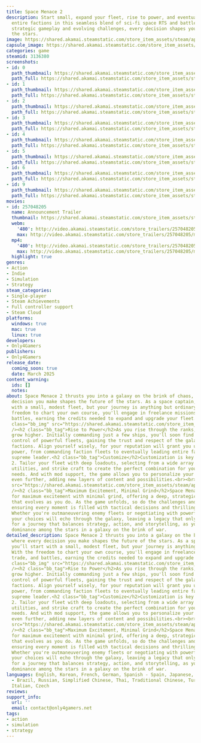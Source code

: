 ```yaml
---
title: Space Menace 2
description: Start small, expand your fleet, rise to power, and eventually command
  entire factions in this seamless blend of sci-fi space RTS and battle game. With
  strategic gameplay and evolving challenges, every decision shapes your legacy in
  the stars.
image: https://shared.akamai.steamstatic.com/store_item_assets/steam/apps/3136380/header.jpg?t=1732776621
capsule_image: https://shared.akamai.steamstatic.com/store_item_assets/steam/apps/3136380/6a14fdeb075a18d2cd937c2510f643bf2c9e87b4/capsule_231x87.jpg?t=1732776621
categories: game
steamid: 3136380
screenshots:
- id: 0
  path_thumbnail: https://shared.akamai.steamstatic.com/store_item_assets/steam/apps/3136380/ss_6b75648402f3ad8a3f9945bfb540053944702536.600x338.jpg?t=1732776621
  path_full: https://shared.akamai.steamstatic.com/store_item_assets/steam/apps/3136380/ss_6b75648402f3ad8a3f9945bfb540053944702536.1920x1080.jpg?t=1732776621
- id: 1
  path_thumbnail: https://shared.akamai.steamstatic.com/store_item_assets/steam/apps/3136380/ss_75d8a1297f8a7f70ac1a9c52f9d328514d1f8e95.600x338.jpg?t=1732776621
  path_full: https://shared.akamai.steamstatic.com/store_item_assets/steam/apps/3136380/ss_75d8a1297f8a7f70ac1a9c52f9d328514d1f8e95.1920x1080.jpg?t=1732776621
- id: 2
  path_thumbnail: https://shared.akamai.steamstatic.com/store_item_assets/steam/apps/3136380/ss_7e738a5a563631e169c557b8d1c7c737f874c9c8.600x338.jpg?t=1732776621
  path_full: https://shared.akamai.steamstatic.com/store_item_assets/steam/apps/3136380/ss_7e738a5a563631e169c557b8d1c7c737f874c9c8.1920x1080.jpg?t=1732776621
- id: 3
  path_thumbnail: https://shared.akamai.steamstatic.com/store_item_assets/steam/apps/3136380/ss_98a5b1d98970910dd9d0777ad84c24c2e852f56a.600x338.jpg?t=1732776621
  path_full: https://shared.akamai.steamstatic.com/store_item_assets/steam/apps/3136380/ss_98a5b1d98970910dd9d0777ad84c24c2e852f56a.1920x1080.jpg?t=1732776621
- id: 4
  path_thumbnail: https://shared.akamai.steamstatic.com/store_item_assets/steam/apps/3136380/ss_54023b2d54f63b81bef6dcc06aae847402edb2b5.600x338.jpg?t=1732776621
  path_full: https://shared.akamai.steamstatic.com/store_item_assets/steam/apps/3136380/ss_54023b2d54f63b81bef6dcc06aae847402edb2b5.1920x1080.jpg?t=1732776621
- id: 5
  path_thumbnail: https://shared.akamai.steamstatic.com/store_item_assets/steam/apps/3136380/ss_55789ed470094d097dd9deab63582f2c66d0fc12.600x338.jpg?t=1732776621
  path_full: https://shared.akamai.steamstatic.com/store_item_assets/steam/apps/3136380/ss_55789ed470094d097dd9deab63582f2c66d0fc12.1920x1080.jpg?t=1732776621
- id: 6
  path_thumbnail: https://shared.akamai.steamstatic.com/store_item_assets/steam/apps/3136380/ss_f979fb081328fba6f6f24411f505ce7a1d4749da.600x338.jpg?t=1732776621
  path_full: https://shared.akamai.steamstatic.com/store_item_assets/steam/apps/3136380/ss_f979fb081328fba6f6f24411f505ce7a1d4749da.1920x1080.jpg?t=1732776621
- id: 9
  path_thumbnail: https://shared.akamai.steamstatic.com/store_item_assets/steam/apps/3136380/ss_af1043938b3564638f354ac41f8398621f49b8bb.600x338.jpg?t=1732776621
  path_full: https://shared.akamai.steamstatic.com/store_item_assets/steam/apps/3136380/ss_af1043938b3564638f354ac41f8398621f49b8bb.1920x1080.jpg?t=1732776621
movies:
- id: 257048205
  name: Announcement Trailer
  thumbnail: https://shared.akamai.steamstatic.com/store_item_assets/steam/apps/257048205/movie.293x165.jpg?t=1724244583
  webm:
    '480': http://video.akamai.steamstatic.com/store_trailers/257048205/movie480_vp9.webm?t=1724244583
    max: http://video.akamai.steamstatic.com/store_trailers/257048205/movie_max_vp9.webm?t=1724244583
  mp4:
    '480': http://video.akamai.steamstatic.com/store_trailers/257048205/movie480.mp4?t=1724244583
    max: http://video.akamai.steamstatic.com/store_trailers/257048205/movie_max.mp4?t=1724244583
  highlight: true
genres:
- Action
- Indie
- Simulation
- Strategy
steam_categories:
- Single-player
- Steam Achievements
- Full controller support
- Steam Cloud
platforms:
  windows: true
  mac: true
  linux: true
developers:
- Only4Gamers
publishers:
- Only4Gamers
release_date:
  coming_soon: true
  date: March 2025
content_warning:
  ids: []
  notes:
about: Space Menace 2 thrusts you into a galaxy on the brink of chaos, where every
  decision you make shapes the future of the stars. As a space captain, you’ll start
  with a small, modest fleet, but your journey is anything but ordinary. With the
  freedom to chart your own course, you'll engage in freelance missions, trade, and
  battles, earning the credits needed to expand and upgrade your fleet.<br><br><img
  class="bb_img" src="https://shared.akamai.steamstatic.com/store_item_assets/steam/apps/3136380/extras/Gameplay_616.gif?t=1732776621"
  /><h2 class="bb_tag">Rise to Power</h2>As you rise through the ranks, the stakes
  grow higher. Initially commanding just a few ships, you'll soon find yourself in
  control of powerful fleets, gaining the trust and respect of the galaxy's most formidable
  factions. Align yourself wisely, for your reputation will grant you unprecedented
  power, from commanding faction fleets to eventually leading entire factions as their
  supreme leader.<h2 class="bb_tag">Customize</h2>Customization is key in Space Menace
  2. Tailor your fleet with deep loadouts, selecting from a wide array of weapons,
  utilities, and strike craft to create the perfect combination for your strategic
  needs. And with mod support, the game allows you to personalize your experience
  even further, adding new layers of content and possibilities.<br><br><img class="bb_img"
  src="https://shared.akamai.steamstatic.com/store_item_assets/steam/apps/3136380/extras/Loadouts_2_616.gif?t=1732776621"
  /><h2 class="bb_tag">Maximum Excitement, Minimal Grind</h2>Space Menace 2 is designed
  for maximum excitement with minimal grind, offering a deep, strategic experience
  that evolves as you do. As the game unfolds, so do the challenges and complexities,
  ensuring every moment is filled with tactical decisions and thrilling encounters.
  Whether you're outmaneuvering enemy fleets or negotiating with powerful allies,
  your choices will echo through the galaxy, leaving a legacy that only you can forge.<br><br>Prepare
  for a journey that balances strategy, action, and storytelling, as you strive for
  dominance among the stars in a galaxy on the brink of war.
detailed_description: Space Menace 2 thrusts you into a galaxy on the brink of chaos,
  where every decision you make shapes the future of the stars. As a space captain,
  you’ll start with a small, modest fleet, but your journey is anything but ordinary.
  With the freedom to chart your own course, you'll engage in freelance missions,
  trade, and battles, earning the credits needed to expand and upgrade your fleet.<br><br><img
  class="bb_img" src="https://shared.akamai.steamstatic.com/store_item_assets/steam/apps/3136380/extras/Gameplay_616.gif?t=1732776621"
  /><h2 class="bb_tag">Rise to Power</h2>As you rise through the ranks, the stakes
  grow higher. Initially commanding just a few ships, you'll soon find yourself in
  control of powerful fleets, gaining the trust and respect of the galaxy's most formidable
  factions. Align yourself wisely, for your reputation will grant you unprecedented
  power, from commanding faction fleets to eventually leading entire factions as their
  supreme leader.<h2 class="bb_tag">Customize</h2>Customization is key in Space Menace
  2. Tailor your fleet with deep loadouts, selecting from a wide array of weapons,
  utilities, and strike craft to create the perfect combination for your strategic
  needs. And with mod support, the game allows you to personalize your experience
  even further, adding new layers of content and possibilities.<br><br><img class="bb_img"
  src="https://shared.akamai.steamstatic.com/store_item_assets/steam/apps/3136380/extras/Loadouts_2_616.gif?t=1732776621"
  /><h2 class="bb_tag">Maximum Excitement, Minimal Grind</h2>Space Menace 2 is designed
  for maximum excitement with minimal grind, offering a deep, strategic experience
  that evolves as you do. As the game unfolds, so do the challenges and complexities,
  ensuring every moment is filled with tactical decisions and thrilling encounters.
  Whether you're outmaneuvering enemy fleets or negotiating with powerful allies,
  your choices will echo through the galaxy, leaving a legacy that only you can forge.<br><br>Prepare
  for a journey that balances strategy, action, and storytelling, as you strive for
  dominance among the stars in a galaxy on the brink of war.
languages: English, Korean, French, German, Spanish - Spain, Japanese, Polish, Portuguese
  - Brazil, Russian, Simplified Chinese, Thai, Traditional Chinese, Turkish, Ukrainian,
  Italian, Czech
reviews:
support_info:
  url: ''
  email: contact@only4gamers.net
tags:
- action
- simulation
- strategy
---
```


